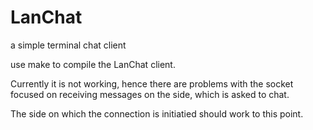 # LanChat
a simple terminal chat client

use 
make
to compile the LanChat client. 

Currently it is not working, hence there are problems with the socket focused on receiving messages on the side, which
is asked to chat. 

The side on which the connection is initiatied should work to this point.
